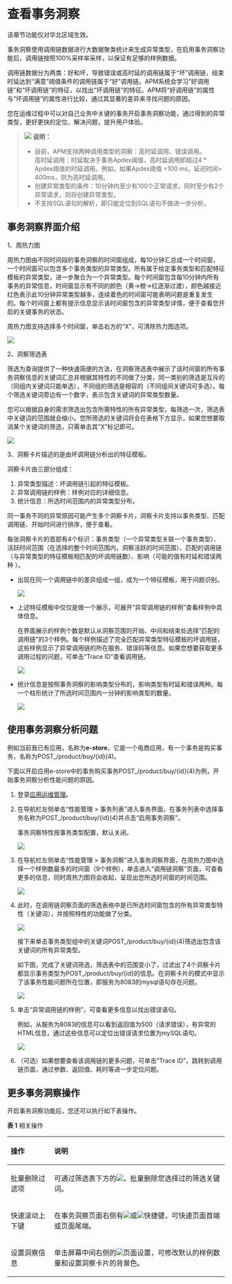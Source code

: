 # 查看事务洞察<a name="ZH-CN_TOPIC_0128939959"></a>

该章节功能仅对华北区域生效。

事务洞察使用调用链数据进行大数据聚类统计来生成异常类型，在启用事务洞察功能后，调用链按照100%采样率采样，以保证有足够的样例数据。

调用链数据分为两类：好和坏，导致错误或高时延的调用链属于“坏”调用链，结束时延达到“满意”阈值条件的调用链属于“好”调用链。APM系统会学习“好调用链”和“坏调用链”的特征，以找出“坏调用链”的特征。APM将“好调用链”的属性与“坏调用链”的属性进行比较，通过其显著的差异来寻找问题的原因。

您在运维过程中可以对自己业务中关键的事务开启事务洞察功能，通过得到的异常类型，更好更快的定位、解决问题，提升用户体验。

>![](public_sys-resources/icon-note.gif) **说明：**   
>-   目前，APM支持两种调用类型的洞察：高时延调用、错误调用。  
>    高时延调用：时延取决于事务Apdex阈值，高时延调用即超过4 \* Apdex阈值的时延调用。例如，如果Apdex阈值 =100 ms，延迟时间\> 400ms，则为高时延调用。  
>-   创建异常类型的条件：10分钟内至少有100个正常请求，同时至少有2个异常请求，则将创建异常类型。  
>-   不支持SQL语句的解析，即只能定位到SQL语句不做进一步分析。  

## 事务洞察界面介绍<a name="section15556172911132"></a>

1、周热力图

周热力图由不同时间段的事务洞察的时间窗组成，每10分钟汇总成一个时间窗，一个时间窗可以包含多个事务类型的异常类型。所有属于给定事务类型和匹配特征模板的异常类型，进一步聚合为一个异常类型。每个时间窗包含每10分钟内所有事务的异常信息，时间窗显示有不同的颜色（黄-\>橙-\>红逐渐过渡），颜色越接近红色表示此10分钟异常类型越多，连续着色的时间窗可能表明问题是重复发生的。每个时间窗上都有提示信息显示该时间窗包含的异常类型详情，便于查看您开启的关键事务的状态。

周热力图支持选择多个时间窗，单击右方的“X”，可清除热力图选项。

![](figures/周热力图.png)

2、洞察筛选表

筛选为查询提供了一种快速简便的方法，在洞察筛选表中展示了该时间窗的所有事务洞察信息的关键词汇总并根据其特性的不同做了分类，同一类别的筛选是互斥的（同组内关键词只能单选），不同组的筛选是相容的（不同组间关键词可多选）。每个筛选关键词旁边有一个数字，表示包含关键词的异常类型数量。

您可以根据自身的需求筛选出包含所需特性的所有异常类型，每筛选一次，筛选表中关键词的范围就会缩小。您所筛选的关键词将会在表格下方显示，如果您想要取消某个关键词的筛选，只需单击其“X”标记即可。

![](figures/洞察筛选表.png)

3、洞察卡片描述的是由坏调用链分析出的特征模板。

洞察卡片由三部分组成：

1.  异常类型描述：坏调用链引起的特征模板。
2.  异常调用链的样例：样例对应的详细信息。
3.  统计信息：所选时间范围内的异常类型分布。

同一事务不同的异常原因可能产生多个洞察卡片，洞察卡片支持以事务类型、匹配调用链、开始时间进行排序，便于查看。

每张洞察卡片的首部有4个标识：事务类型（一个异常类型关联一个事务类型）、活跃时间范围（在选择的整个时间范围内，洞察活跃的时间范围）、匹配的调用链（与异常类型的特征模板相匹配的坏调用链数）、影响（可能的值有时延和错误两种 ）。

-   出现在同一个调用链中的差异组成一组，成为一个特征模板，用于问题识别。

    ![](figures/特征模板.png)


-   上述特征模板中仅仅是做一个展示，可展开“异常调用链的样例”查看样例中具体信息。

    在界面展示的样例个数是默认从洞察范围的开始、中间和结束处选择“匹配的调用链”的3个样例。每个样例描述了完全匹配异常类型特征模板的坏调用链，这些样例显示了异常调用链的所在服务、错误码等信息。如果您想要获取更多调用过程的问题，可单击“Trace ID”查看调用链。

    ![](figures/异常调用链样例.png)


-   统计信息是按照事务洞察的影响类型分布的，影响类型有时延和错误两种。每一个柱形统计了所选时间范围内一分钟的影响类型的数量。

    ![](figures/统计信息.png)


## 使用事务洞察分析问题<a name="section784405111585"></a>

例如当前我已有应用，名称为**e-store**，它是一个电商应用，有一个事务是购买事务，名称为POST\_/product/buy/\{id\}\(4\)。

下面以开启应用e-store中的事务购买事务POST\_/product/buy/\{id\}\(4\)为例，开始事务洞察分析性能问题的原因。

1.  登录[应用运维管理](https://console.huaweicloud.com/aom/#/aom/ams/summary)。
2.  在导航栏左侧单击“性能管理 \> 事务列表”进入事务界面，在事务列表中选择事务名称为POST\_/product/buy/\{id\}\(4\)并点击“启用事务洞察”。

    事务洞察特性按事务类型配置，默认关闭。

    ![](figures/启用事务洞察.png)

3.  在导航栏左侧单击“性能管理 \> 事务洞察”进入事务洞察界面，在周热力图中选择一个样例数最多的时间窗（9个样例），单击进入“调用链洞察”页面，可查看更多的信息，同时周热力图将会收起，呈现出您所选时间窗的时间范围。

    ![](figures/选择时间范围.png)

4.  此时，在调用链洞察页面的筛选表格中是已所选时间窗包含的所有异常类型特性（关键词），并按照特性的功能做了分类。

    ![](figures/异常类型特性.png)

    接下来单击事务类型组中的关键词POST\_/product/buy/\{id\}\(4\)筛选出包含该关键词的所有异常类型。

    如下图，完成了关键词筛选，筛选表中的范围变小了，过滤出了4个洞察卡片都显示事务类型为POST\_/product/buy/\{id\}的信息。在洞察卡片的模式中显示了该事务性能问题所在位置，即服务为8083的mysql语句存在问题。

    ![](figures/异常调用链.png)

5.  单击“异常调用链的样例”，可查看更多信息以找出错误语句。

    例如，从服务为8083的信息可以看到返回值为500（请求错误），有异常的HTML信息，通过这些信息可以定位出错误请求位置为mySQL语句。

    ![](figures/错误语句.png)

6.  （可选）如果想要查看该调用链的更多问题，可单击“Trace ID”，跳转到调用链页面，通过参数、返回值、耗时等进一步定位问题。

## 更多事务洞察操作<a name="zh-cn_topic_0128538393_section1665543116144"></a>

开启事务洞察功能后，您还可以执行如下表操作。

**表 1**  相关操作

<a name="zh-cn_topic_0128538393_table15831736105910"></a>
<table><thead align="left"><tr id="zh-cn_topic_0128538393_row14583153620596"><th class="cellrowborder" valign="top" width="20%" id="mcps1.2.3.1.1"><p id="zh-cn_topic_0128538393_p10583203610596"><a name="zh-cn_topic_0128538393_p10583203610596"></a><a name="zh-cn_topic_0128538393_p10583203610596"></a>操作</p>
</th>
<th class="cellrowborder" valign="top" width="80%" id="mcps1.2.3.1.2"><p id="zh-cn_topic_0128538393_p35838364598"><a name="zh-cn_topic_0128538393_p35838364598"></a><a name="zh-cn_topic_0128538393_p35838364598"></a>说明</p>
</th>
</tr>
</thead>
<tbody><tr id="zh-cn_topic_0128538393_row1058316369591"><td class="cellrowborder" valign="top" width="20%" headers="mcps1.2.3.1.1 "><p id="zh-cn_topic_0128538393_p3583036195916"><a name="zh-cn_topic_0128538393_p3583036195916"></a><a name="zh-cn_topic_0128538393_p3583036195916"></a>批量删除过滤项</p>
</td>
<td class="cellrowborder" valign="top" width="80%" headers="mcps1.2.3.1.2 "><p id="zh-cn_topic_0128538393_p258317365591"><a name="zh-cn_topic_0128538393_p258317365591"></a><a name="zh-cn_topic_0128538393_p258317365591"></a>可通过筛选表下方的<a name="image17028341578"></a><a name="image17028341578"></a><span><img id="image17028341578" src="figures/icon-批量删除.png"></span>，批量删除您选择过的筛选关键词。</p>
</td>
</tr>
<tr id="zh-cn_topic_0128538393_row019992094812"><td class="cellrowborder" valign="top" width="20%" headers="mcps1.2.3.1.1 "><p id="zh-cn_topic_0128538393_p205831436115916"><a name="zh-cn_topic_0128538393_p205831436115916"></a><a name="zh-cn_topic_0128538393_p205831436115916"></a>快速滚动上下键</p>
</td>
<td class="cellrowborder" valign="top" width="80%" headers="mcps1.2.3.1.2 "><p id="zh-cn_topic_0128538393_p1167075833016"><a name="zh-cn_topic_0128538393_p1167075833016"></a><a name="zh-cn_topic_0128538393_p1167075833016"></a>在事务洞察页面右侧有<a name="image187912493718"></a><a name="image187912493718"></a><span><img id="image187912493718" src="figures/icon-快速滚动上键.png"></span>或<a name="image7159018814"></a><a name="image7159018814"></a><span><img id="image7159018814" src="figures/icon-快速滚动下键.png"></span>快捷键，可快速页面首端或页面尾端。</p>
</td>
</tr>
<tr id="zh-cn_topic_0128538393_row185831236125917"><td class="cellrowborder" valign="top" width="20%" headers="mcps1.2.3.1.1 "><p id="zh-cn_topic_0128538393_p1358333615919"><a name="zh-cn_topic_0128538393_p1358333615919"></a><a name="zh-cn_topic_0128538393_p1358333615919"></a>设置洞察信息</p>
</td>
<td class="cellrowborder" valign="top" width="80%" headers="mcps1.2.3.1.2 "><p id="zh-cn_topic_0128538393_p585844323319"><a name="zh-cn_topic_0128538393_p585844323319"></a><a name="zh-cn_topic_0128538393_p585844323319"></a>单击屏幕中间右侧的<a name="image16266516482"></a><a name="image16266516482"></a><span><img id="image16266516482" src="figures/icon-设置洞察信息.png"></span>页面设置，可修改默认的样例数量和设置洞察卡片的背景色。</p>
</td>
</tr>
</tbody>
</table>

